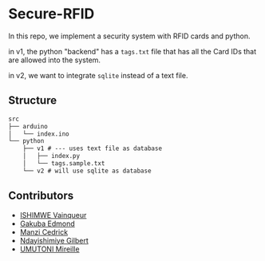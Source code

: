 # Secure-RFID
In this repo, we implement a security system with RFID cards and python. 

in v1, the python "backend" has a `tags.txt` file that has all the Card IDs that are allowed into the system.

in v2, we want to integrate `sqlite` instead of a text file.

## Structure
```txt
src
├── arduino
│   └── index.ino
└── python
    ├── v1 # --- uses text file as database
    │   ├── index.py
    │   └── tags.sample.txt
    └── v2 # will use sqlite as database
```

## Contributors
- [ISHIMWE Vainqueur](https://github.com/IVainqueur)
- [Gakuba Edmond](https://github.com/edmondgaks)
- [Manzi Cedrick](https://github.com/Manzi-Cedrick)
- [Ndayishimiye Gilbert](https://github.com/nday-gilbert)
- [UMUTONI Mireille](https://github.com/umutunomireille)

